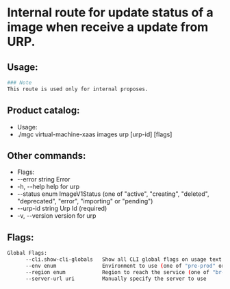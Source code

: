 # Internal route for update status of a image when receive a update from URP.

## Usage:
```bash
### Note
This route is used only for internal proposes.
```

## Product catalog:
- Usage:
- ./mgc virtual-machine-xaas images urp [urp-id] [flags]

## Other commands:
- Flags:
- --error string    Error
- -h, --help            help for urp
- --status enum     ImageV1Status (one of "active", "creating", "deleted", "deprecated", "error", "importing" or "pending")
- --urp-id string   Urp Id (required)
- -v, --version         version for urp

## Flags:
```bash
Global Flags:
      --cli.show-cli-globals   Show all CLI global flags on usage text
      --env enum               Environment to use (one of "pre-prod" or "prod") (default "prod")
      --region enum            Region to reach the service (one of "br-mgl1", "br-ne1" or "br-se1") (default "br-se1")
      --server-url uri         Manually specify the server to use
```

